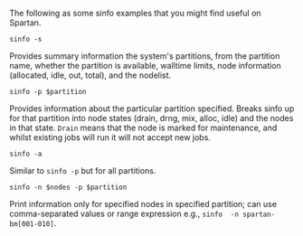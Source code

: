 The following as some sinfo examples that you might find useful on Spartan.

`sinfo -s`

Provides summary information the system's partitions, from the partition name, whether the partition is available, walltime limits, 
node information (allocated, idle, out, total), and the nodelist.

`sinfo -p $partition`

Provides information about the particular partition specified. Breaks sinfo up for that partition into node states (drain, drng, 
mix, alloc, idle) and the nodes in that state. `Drain` means that the node is marked for maintenance, and whilst existing jobs will 
run it will not accept new jobs.

`sinfo -a`

Similar to `sinfo -p` but for all partitions.

`sinfo -n $nodes -p $partition`

Print information only for specified nodes in specified partition; can use comma-separated values or range expression e.g., `sinfo 
-n spartan-bm[001-010]`.


